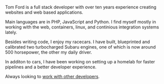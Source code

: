 Tom Ford is a full stack developer with over ten years experience creating websites and web based applications.

Main languages are in PHP, JavaScript and Python. I find myself mostly in working with the web, containers, linux, and continious integration systems lately.

Besides writing code, I enjoy my racecars. I have built, blueprinted and calibrated two turbocharged Subaru engines, one of which is now around 500 horsepower, the other my daily driver.

In additon to cars, I have been working on setting up a homelab for faster pipelines and a better developer experience.

Always looking to <a href="mailto:tomfordweb@gmail.com">work with other developers</a>.
